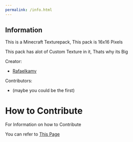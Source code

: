 ```yaml
---
permalink: /info.html
---
```

## Information
This is a Minecraft Texturepack, This pack is 16x16 Pixels

This pack has alot of Custom Texture in it, Thats why its Big

Creator:
* [Rafaelkamv](https://github.com/rafaelkamv)

Contributors:
* (maybe you could be the first)




# How to Contribute

For Information on how to Contribute

You can refer to [This Page](https://github.com/rafaelkamv/Final-Destinaton/wiki/Items#how-add-a-new-custom-texture)
